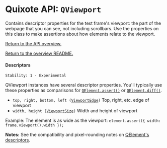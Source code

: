 # Quixote API: `QViewport`

Contains descriptor properties for the test frame's viewport: the part of the webpage that you can see, not including scrollbars. Use the properties on this class to make assertions about how elements relate to the viewport.

[Return to the API overview.](api.md)

[Return to the overview README.](../README.md)


#### Descriptors

```
Stability: 1 - Experimental
```

QViewport instances have several descriptor properties. You'll typically use these properties as comparisons for [`QElement.assert()`](QElement.md) or [`QElement.diff()`](QElement.md).

* `top, right, bottom, left (`[`ViewportEdge`](descriptors.md)`)` Top, right, etc. edge of viewport
* `width, height (`[`ViewportSize`](descriptors.md)`)` Width and height of viewport

Example: The element is as wide as the viewport: `element.assert({ width: frame.viewport().width });`

**Notes:** See the compatibility and pixel-rounding notes on [QElement's descriptors](QElement.md).
